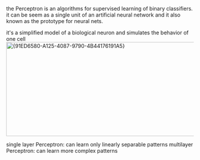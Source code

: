 the Perceptron is an algorithms for supervised learning of binary classifiers. it can be seem as a single unit of an 
artificial neural network and it also known as the prototype for neural nets.

it's a simplified model of a biological neuron and simulates the behavior of one cell
<img width="631" height="254" alt="{91ED6580-A125-4087-9790-4B44176191A5}" src="https://github.com/user-attachments/assets/9e52e0dc-0cdc-48e5-80f4-5d0581cce5ed" />


single layer Perceptron: can learn only linearly separable patterns
multilayer Perceptron: can learn more complex patterns



